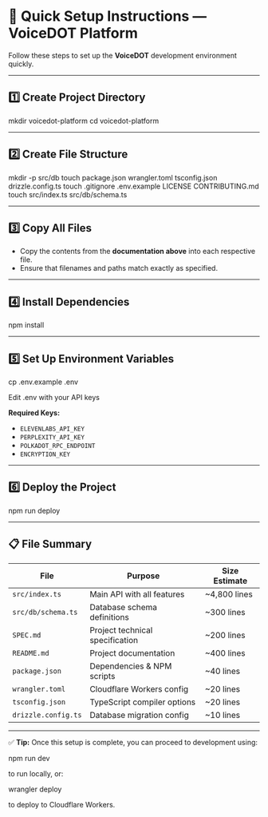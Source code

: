 # 🚀 Quick Setup Instructions — VoiceDOT Platform

Follow these steps to set up the **VoiceDOT** development environment quickly.

---

## 1️⃣ Create Project Directory

mkdir voicedot-platform
cd voicedot-platform

---

## 2️⃣ Create File Structure

mkdir -p src/db
touch package.json wrangler.toml tsconfig.json drizzle.config.ts
touch .gitignore .env.example LICENSE CONTRIBUTING.md
touch src/index.ts src/db/schema.ts


---

## 3️⃣ Copy All Files
- Copy the contents from the **documentation above** into each respective file.  
- Ensure that filenames and paths match exactly as specified.

---

## 4️⃣ Install Dependencies

npm install


---

## 5️⃣ Set Up Environment Variables

cp .env.example .env

Edit .env with your API keys


**Required Keys:**
- `ELEVENLABS_API_KEY`
- `PERPLEXITY_API_KEY`
- `POLKADOT_RPC_ENDPOINT`
- `ENCRYPTION_KEY`

---

## 6️⃣ Deploy the Project

npm run deploy


---

## 📋 File Summary

| File               | Purpose                         | Size Estimate |
|--------------------|---------------------------------|--------------|
| `src/index.ts`     | Main API with all features      | ~4,800 lines |
| `src/db/schema.ts` | Database schema definitions     | ~300 lines   |
| `SPEC.md`          | Project technical specification | ~200 lines   |
| `README.md`        | Project documentation           | ~400 lines   |
| `package.json`     | Dependencies & NPM scripts      | ~40 lines    |
| `wrangler.toml`    | Cloudflare Workers config       | ~20 lines    |
| `tsconfig.json`    | TypeScript compiler options     | ~20 lines    |
| `drizzle.config.ts`| Database migration config       | ~10 lines    |

---

✅ **Tip:** Once this setup is complete, you can proceed to development using:

npm run dev

to run locally, or:

wrangler deploy

to deploy to Cloudflare Workers.






